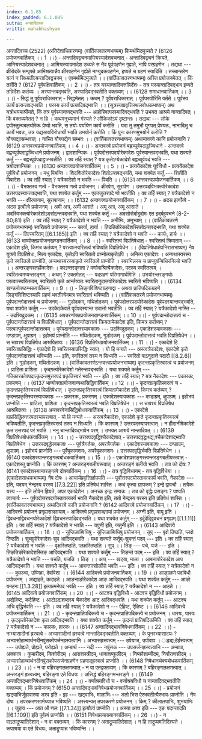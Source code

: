 ```yaml
---
index: 6.1.85
index_padded: 6.1.085
sutra: अन्तादिवच्च
vritti: mahabhashyam

---
```

 अन्तादिवच्च (2522) (अतिदेशाधिकरणम्) (वार्तिकावतरणभाष्यम्) किमर्थमिदमुच्यते ? (6126 प्रयोजनवार्तिकम् ।। 1 ।।) - अन्तादिवद्वचनमामिश्रस्यादेशवचनात् - अन्तादिवद्वचनं क्रियते, आमिश्रस्यादेशवचनात् । आमिश्रस्यायमादेश उच्यते स नैव पूर्वग्रहणेन गृह्यते, नापि परग्रहणेन । तद्यथा --- क्षीरोदके सम्पृक्ते आमिश्रत्वान्नैव क्षीरग्रहणेन गृह्येते नाप्युदकग्रहणेन, इष्यते च ग्रहणं स्यादिति । तच्चान्तरेण यत्नं न सिध्यतीत्यन्तादिवद्वचनम् । एवमर्थमिदमुच्यते ।। (वार्तिकावतरणभाष्यम्) अस्ति प्रयोजनमेतत् । किं तर्हीति ? (6127 पूर्वपक्षिवार्तिकम् ।। 2 ।।) - तत्र यस्यान्तादिवत्तन्निर्देशः - तत्र यस्यान्तादिवद्भाव इष्यते तन्निर्देशः कर्तव्यः । अस्यान्तवद्भवति, अस्यादिवद्भवतीति वक्तव्यम् ।। (6128 समाधानवार्तिकम् ।। 3 ।।) - सिद्धं तु पूर्वपराधिकारात् - सिद्धमेतत् । कथम् ? पूर्वपराधिकारात् । पूर्वपरयोरिति वर्तते । पूर्वस्य कार्यं प्रत्यन्तवद्भवति । परस्य कार्यं प्रत्यादिवद्भवति ।। (सूत्रस्याप्रवृत्तिस्थलबोधकभाष्यम्) अथ यत्रोभयमाश्रीयते, किं तत्र पूर्वस्यान्तवद्भवति --- आहोस्वित्परस्यादिवद्भवति ? उभयत आश्रये नान्तादिवत् । किं वक्तव्यमेतत् ? न हि । कथमनुच्यमानं गंस्यते ? लौकिकोऽयं दृष्टान्तः । तद्यथा --- लोके द्वयोस्तुल्यबलयोरेकः प्रेष्यो भवति, स तयोः पर्यायेण कार्यं करोति । यदा तु तमुभौ युगपत् प्रेषयतः, नानादिक्षु च कार्ये भवतः, तत्र यद्यसावविरोधार्थी भवति उभयोर्न करोति । किं पुनः कारणमुभयोर्न करोति ? यौगपद्यासम्भवात् । नास्ति यौगपद्येन सम्भवः ।। (वार्तिकावतरणभाष्यम्) अथान्तवत्त्वे कानि प्रयोजनानि ? (6129 अन्तवत्त्वप्रयोजनवार्तिकम् ।। 4 ।।) - अन्तवत्त्वे प्रयोजनं बह्वच्पूर्वपदाट्ठज्विधाने - अन्तवत्त्वे बह्वच्पूर्वपदाट्ठज्विधाने प्रयोजनम् । द्वादशान्यिकः । पूर्वपदोत्तरपदयोरेकादेशः पूर्वस्यान्तवद्भवति, यथा शक्यते कर्तुं --- बह्वच्पूर्वपदाट्ठज्भवतीति । क्व तर्हि स्यात् ? यत्र कृतेऽप्येकादेशे बह्वच्पूर्वपदं भवति --- त्रयोदशान्यिकः ।। (6130 अन्तवत्त्वप्रयोजनवार्तिकम् ।। 5 ।।) - प्रत्ययैकादेशः पूर्वविधौ - प्रत्ययैकादेशः पूर्वविधौ प्रयोजनम् । मधु पिबन्ति । शिदशितोरेकादेशः शितोऽन्तवद्भवति, यथा शक्येत कर्तुं --- शितीति पिबादेशः । क्व तर्हि स्यात् ? यत्रैकादेशो न भवति --- पिबति ।। (6131 अन्तवत्त्वप्रयोजनवार्तिकम् ।। 6 ।।) - वैभक्तस्य णत्वे - वैभक्तस्य णत्वे प्रयोजनम् । क्षीरपेण, सुरापेण । उत्तरपदविभक्त्योरेकादेश उत्तरपदस्यान्तवद्भवति, यथा शक्येत कर्तुम् --- एकाजुत्तरपदे णो भवतीति । क्व तर्हि स्यात् ? यत्रैकादेशो न भवति --- क्षीरपाणाम्, सुरापाणाम् ।। (6132 अन्तवत्त्वप्रयोजनवार्तिकम् ।। 7 ।।) - अदस इर्त्वोत्वे - अदस इर्त्वोत्वे प्रयोजनम् । अमी अत्र, अमी आसते । अमू अत्र, अमू आसाते । अदस्विभक्त्योरेकादेशोऽदसोऽन्तवद्भवति, यथा शक्येत कर्तुं --- अदसोसेर्दादुदोमः एत इर्द्बहुवचने (8-2-80;81) इति । क्व तर्हि स्यात् ? यत्रैकादेशो न भवति --- अमीभिः, अमूभ्याम् ।। (वार्तिकावतरणे प्रयोजनभाष्यम्) स्वरितत्वे प्रयोजनम् --- कार्या, हार्या । तिदतितोरेकादेशस्तितोऽन्तवद्भवति, यथा शक्येत कर्तुं --- तित्स्वरितम् [[6.1.185]] इति । क्व तर्हि स्यात् ? यत्रैकादेशो न भवति --- कार्यः, हार्यः ।। (6133 भाष्योक्तप्रयोजनखण्डनवार्तिकम् ।। 8 ।।) - स्वरितत्वं विप्रतिषेधात् - स्वरितत्वं क्रियताम् --- एकादेश इति, किमत्र कर्तव्यम् ? परत्वात्स्वरितत्वं भविष्यति विप्रतिषेधेन ।। (विप्रतिषेधाक्षेपनिरासभाष्यम्) नैष युक्तो विप्रतिषेधः, नित्य एकादेशः, कृतेऽपि स्वरितत्वे प्राप्नोत्यकृतेऽपि । अनित्य एकादेशः । अन्यथास्वरस्य कृते स्वरितत्वे प्राप्नोति, अन्यथास्वरस्याकृते स्वरितत्वे प्राप्नोति । स्वरभिन्नस्य च प्राप्नुवन्विधिरनित्यो भवति ।। अन्तरङ्गस्तर्ह्येकादेशः । काऽन्तरङ्गता ? वर्णावाश्रित्यैकादेशः, पदस्य स्वरितत्वम् । स्वरितत्वमप्यन्तरङ्गम् । कथम् ? उक्तमेतत् --- पदग्रहणं परिमाणार्थमिति । उभयोरन्तरङ्गयोः परत्वात्स्वरितत्वम्, स्वरितत्वे कृते आर्न्तय्यतः स्वरितानुदात्तयोरेकादेशः स्वरितो भविष्यति ।। (6134 खण्डनोपष्टम्भकवार्तिकम् ।। 9 ।।) - लिङ्गविशिष्टग्रहणाद्वा - अथवा प्रातिपदिकग्रहणे लिङ्गविशिष्टस्यापि ग्रहणं भवतीत्येवमत्र स्वरितत्वं भविष्यति ।। (वार्तिकावतरणे प्रयोजनभाष्यम्) पूर्वपदान्तोदात्तत्वं च प्रयोजनम् --- गुडोदकम्, मथितोदकम् । पूर्वपदोत्तरपदयोरेकादेशः पूर्वपदस्यान्तवद्भवति, यथा शक्येत कर्तुम् --- उदकेऽकेवले पूर्वपदस्यान्त उदात्तो भवतीति । क्व तर्हि स्यात् ? यत्रैकादेशो नास्ति --- उदश्विदुदकम् ।। (6135 अवतरणोक्तप्रयोजनखण्डनवार्तिकम् ।। 10 ।।) - पूर्वपदान्तोदात्तत्वं च - पूर्वपदान्तोदात्तत्वं च विप्रतिषेधात् । पूर्वपदान्तोदात्तत्वं क्रियतामेकादेश इति, किमत्र कर्तव्यम् ? परत्वात्पूर्वपदान्तोदात्तत्वम् । पूर्वपदान्तोदात्तस्यावकाशः --- उदश्विदुदकम् । एकादेशस्यावकाशः --- दण्डाग्रम्, क्षुपाग्रम् । इहोभयं प्राप्नोति --- मथितोदकम्, गुडोदकम् । पूर्वपदान्तोदात्तत्वं भवति विप्रतिषेधेन ।। स चावश्यं विप्रतिषेध आश्रयितव्यः । (6136 विप्रतिषेधप्रयोजनवार्तिकम् ।। 11 ।।) - एकादेशे हि स्वरिताप्रसिद्धिः - एकादेशे हि स्वरितस्याप्रसिद्धिः स्यात् । यो हि मन्यते --- अस्त्वत्रैकादेशः, एकादेशे कृते पूर्वपदान्तोदात्तत्वं भविष्यति --- इति, स्वरितत्वं तस्य न सिध्यति --- स्वरितो वाऽनुदात्ते पदादौ [[8.2.6]] इति । गुडोदकम्, मथितोदकम् ।। (वार्तिकावतरणेऽन्तवत्त्वप्रयोजनभाष्यम्) कृदन्तप्रकृतिस्वरत्वं च प्रयोजनम् । प्राटिता प्राशिता । कृद्गत्योरेकादेशो गतेरन्तवद्भवति । यथा शक्यते कर्तुम् --- गतिकारकोपपदात्कृदन्तमुत्तरपदं प्रकृतिस्वरं भवति --- इति । क्व तर्हि स्यात् ? यत्र नैकादेशः --- प्रकारकः, प्रकरणम् ।। (6137 भाष्योक्तप्रयोजनान्यथासिद्धिवार्तिकम् ।। 12 ।।) - कृदन्तप्रकृतिस्वरत्वं च - कृदन्तप्रकृतिस्वरत्वं विप्रतिषेधात् । कृदन्तप्रकृतिस्वरत्वं क्रियतामेकादेश इति, किमत्र कर्तव्यम् ? कृदन्तप्रकृतिस्वरस्यावकाशः --- प्रकारकः, प्रकरणम् । एकादेशस्यावकाशः --- दण्डाग्रम्, क्षुपाग्रम् । इहोभयं प्राप्नोति --- प्राटिता, प्राशिता । कृदन्तप्रकृतिस्वरत्वं भवति विप्रतिषेधेन ।। स चावश्यं विप्रतिषेध आश्रयितव्यः । (6138 अन्तवत्त्वेनासिद्धिबोधकवार्तिकम् ।। 13 ।।) - एकादेशे ह्यप्रसिद्धिरुत्तरपदस्यापरत्वात् - यो हि मन्यते --- अस्त्वत्रैकादेशः, एकादेशे कृते कृदन्तप्रकृतिस्वरत्वं भविष्यतीति, कृदन्तप्रकृतिस्वरत्वं तस्य न सिध्यति । किं कारणम् ? उत्तरपदस्यापरत्वात् । न हीदानीमेकादेशे कृत उत्तरपदं परं भवति । ननु चान्तादिवद्भावेन परम् । उभयत आश्रये नान्तादिवत् ।। (6139 विप्रतिषेधबोधकवार्तिकम् ।। 14 ।।) - उत्तरपदवृद्धिश्चैकादेशात् - उत्तरपदवृद्धःथ्द्य;श्चैकादेशाद्भवति विप्रतिषेधेन । उत्तरपदवृद्धेरवकाशः --- पूर्वत्रैगर्तकः, अपरत्रैगर्तकः । एकादेशस्यावकाशः --- दण्डाग्रम्, क्षुपाग्रम् । इहोभयं प्राप्नोति --- पूर्वैषुकामशमः, अपरैषुकामशमः । उत्तरपदवृद्धिर्भवति विप्रतिषेधेन ।। (6140 एकादेशस्यान्तरङ्गत्वबोधकवार्तिकम् ।। 15 ।।) - एकादेशप्रसङ्गस्त्वन्तरङ्गबलीयस्त्वात् - एकादेशस्तु प्राप्नोति । किं कारणम् ? अन्तरङ्गबलीयस्त्वात् । अन्तरङ्गं बलीयो भवति । तत्र को दोषः ? (6141 एकादेशस्यान्तरङ्गत्वे दोषवार्तिकम् ।। 16 ।।) - तत्र वृद्धिविधानम् - तत्र वृद्धिर्विधेया ।। (एकादेशसाधकभाष्यम्) नैष दोषः । आचार्यप्रवृत्तिर्ज्ञापयति --- पूर्वोत्तरपदयोस्तावत्कार्यं भवति, नैकादेशः --- इति, यदयम् नेन्द्रस्य परस्य [[7.3.22]] इति प्रतिषेधं शास्ति । कथं कृत्वा ज्ञापकम् ? इन्द्रे द्वावचौ । तत्रैकः यस्य --- इति लोपेन ह्रियते, अपर एकादेशेन । अनच्क इन्द्रः सम्पन्नः । तत्र को वृद्धेः प्रसङ्गः ? पश्यति त्वाचार्यः --- पूर्वपदोत्तरपदयोस्तावत्कार्यं भवति नैकादेश इति, ततो नेन्द्रस्य परस्य इति प्रतिषेधं शास्ति ।। (वार्तिकावतरणभाष्यम्) अथादिवत्त्वे कानि प्रयोजनानि ? (6142 आदिवत्त्वे प्रयोजनवार्तिकम् ।। 17 ।।) - आदिवत्त्वे प्रयोजनं प्रगृह्यसञ्ज्ञायाम् - आदिवत्त्वे प्रगृह्यसञ्ज्ञायां प्रयोजनम् । अग्नी इति, वायू इति । द्विवचनाद्विवचनयोरेकादेशो द्विवचनस्यादिवद्भवति । यथा शक्येत कर्तुम् --- इर्दूदेदि्द्ववचनं प्रगृह्यम् [[1.1.11]] इति । क्व तर्हि स्यात् ? यत्रैकादेशो न भवति --- त्रपुणी इति, जतुनी इति ।। (6143 आदिवत्वे प्रयोजनवार्तिकम् ।। 18 ।।) - सुप्तिङाब्विधिषु - सुप्तिङाब्विधिषु प्रयोजनम् । सुप् --- वृक्षे तिष्ठति, प्लक्षे तिष्ठति । सुब्सुपोरेकादेशः सुप आदिवद्भवति । यथा शक्यते कर्तुम्-सुबन्तं पदम् --- इति । क्व तर्हि स्यात् ? यत्रैकादेशो न भवति --- वृक्षस्तिष्ठति, प्लक्षस्तिष्ठति । सुप् ।। तिङ् --- पचे, यजे --- इति । तिङतिङोरेकादेशस्तिङ आदिवद्भवति । यथा शक्यते कर्तुम् --- तिङन्तं पदम् --- इति । क्व तर्हि स्यात् ? यत्रैकादेशो न भवति --- पचति, यजति । तिङ् ।। आप् --- खट्वा, माला । आबनापोरेकादेश आप आदिवद्भवति । यथा शक्यते कर्तुम् --- आबन्तात्सोर्लोपो भवति --- इति । क्व तर्हि स्यात् ? यत्रैकादेशो न --- कुञ्ञ्चा, उष्णिहा, देवविशा ।। (6144 आदिवत्त्वे प्रयोजनवार्तिकम् ।। 19 ।।) आङ्ग्रहणे पदविधौ प्रयोजनम् । अद्याहते, कदाहते । आङनाङोरेकादेश आङ आदिवद्भवति । यथा शक्येत कर्तुम् --- आङो यमहनः [[1.3.28]] इत्यात्मनेपदं भवति --- इति । क्व तर्हि स्यात् ? यत्रैकादेशो न --- आहते ।। (6145 आदिवत्वे प्रयोजनवार्तिकम् ।। 20 ।।) - आटश्च वृद्धिविधौ - आटश्च वृद्धिविधौ प्रयोजनम् । अद्यैहिष्ट, कदैहिष्ट । आटोऽद्यशब्दस्य चैकादेश आट आदिवद्भवति । यथा शक्येत कर्तुम् --- आटश्च अचि वृद्धिर्भवति --- इति । क्व तर्हि स्यात् ? यत्रैकादेशो न --- ऐहिष्ट, ऐक्षिष्ट ।। (6146 आदिवत्त्वे प्रयोजनवार्तिकम् ।। 21 ।।) - कृदन्तप्रातिपदिकत्वे च - कृदन्तप्रातिपदिकत्वे च प्रयोजनम् । धारयः, पारयः । कृदकृतोरेकादेशः कृत आदिवद्भवति । यथा शक्येत कर्तुम् --- कृदन्तं प्रातिपदिकमिति । क्व तर्हि स्यात् ? यत्रैकादेशो न --- कारकः, हारकः ।। (6147 अन्तादिवद्भावनिषेधवार्तिकम् ।। 22 ।।) - नाभ्यासादीनां ह्रस्वत्वे - अभ्यासादीनां ह्रस्वत्वे नान्तादिवद्भवतीति वक्तव्यम् । के पुनरभ्यासादयः ? अभ्यासोहाम्बार्थनदीनपुंसकोपर्जनह्रस्वत्वानि । अभ्यासह्रस्वत्वम् --- उपेयाज, उपोवाप । ःढ़द्य;हेर्ह्रस्वत्वम् --- उपोह्यते, प्रोह्यते, परोह्यते । अम्बार्थ --- नदी --- नपुंसक --- उपसर्जनह्रस्वत्वानि --- अम्बात्र, अक्कात्र । कुमारीदम्, किशोरीदम् । आराशस्त्रीदम्, धानाशष्कुलीदम् । निष्कौशाम्बीदम्, निर्वाराणसीदम् । अभ्यासोहाम्बार्थनदीनपुंसकोपसर्जनग्रहणेन ग्रहणाद्ह्रस्वत्वं प्राप्नोति ।। (6148 निषेधानर्थक्यबोधकवार्तिकम् ।। 23 ।।) - न वा बहिरङ्गलक्षणत्वात् - न वा एतद्वक्तव्यम् । किं कारणम् ? बहिरङ्गलक्षणत्वात् । अन्तरङ्गं ह्रस्वत्वम्, बहिरङ्गा एते विधयः । असिद्धं बहिरङ्गमन्तरङ्गे ।। (6149 अन्तादिवद्भावनिषेधवार्तिकम् ।। 24 ।।) - वर्णाश्रयविधौ च - वर्णाश्रयविधौ च नान्तादिवद्भवतीति वक्तव्यम् । किं प्रयोजनम् ? (6150 अन्तादिवद्भावनिषेधप्रयोजनवार्तिकम् ।। 25 ।।) - प्रयोजनं खट्वाभिर्जुहावास्या अश्व इति - इह --- खट्वाभिः, मालाभिः --- अतो भिस ऐस्भवतीत्यैस्भावः प्राप्नोति । नैष दोषः । तपरकरणसार्मथ्यान्न भविष्यति । अस्त्यन्यत् तपरकरणे प्रयोजनम् । किम् ? कीलालपाभिः, शुभंयाभिः ।। जुहाव --- आत औ णलः [[7.1.34]] इत्यौत्वं प्राप्नोति ।। अस्या अश्व इति --- एङः पदान्तादति [[6.1.109]] इति पूर्वत्वं प्राप्नोति ।। (6151 निषेधप्रत्याख्यानवार्तिकम् ।। 26 ।।) - न वाऽताद्रूप्यातिदेशात् - न वा वक्तव्यम् । किं कारणम् ? अताद्रूप्यातिदेशात् । न हि ताद्रूप्यमतिदिश्यते । रूपाश्रया वा एते विधयः, अताद्रूप्यान्न भविष्यन्ति ।। 